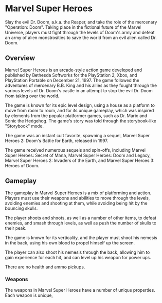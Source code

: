 # Marvel Super Heroes

Slay the evil Dr. Doom, a.k.a. the Reaper, and take the role of the mercenary "Operation: Doom". Taking place in the fictional future of the Marvel Universe, players must fight through the levels of Doom's army and defeat an army of alien monstrosities to save the world from an evil alien called Dr. Doom.

## Overview

Marvel Super Heroes is an arcade-style action game developed and published by Bethesda Softworks for the PlayStation 2, Xbox, and PlayStation Portable on December 21, 1997. The game followed the adventures of mercenary B.B. King and his allies as they fought through the various levels of Dr. Doom's castle in an attempt to stop the evil Dr. Doom from taking over the world.

The game is known for its epic level design, using a house as a platform to move from room to room, and for its unique gameplay, which was inspired by elements from the popular platformer games, such as Dr. Mario and Sonic the Hedgehog. The game's story was told through the storybook-like "Storybook" mode.

The game was an instant cult favorite, spawning a sequel, Marvel Super Heroes 2: Doom's Battle for Earth, released in 1997.

The game received numerous sequels and spin-offs, including Marvel Super Heroes: Secret of Mana, Marvel Super Heroes: Doom and Legacy, Marvel Super Heroes 2: Invaders of the Earth, and Marvel Super Heroes 3: Heroes of Doom.

## Gameplay

The gameplay in Marvel Super Heroes is a mix of platforming and action. Players must use their weapons and abilities to move through the levels, avoiding enemies and shooting at them, while avoiding being hit by the bouncing skulls.

The player shoots and shoots, as well as a number of other items, to defeat enemies, and smash through levels, as well as push the number of skulls to their peak.

The game is known for its verticality, and the player must shoot his nemesis in the back, using his own blood to propel himself up the screen.

The player can also shoot his nemesis through the back, allowing him to gain experience for each hit, and can level up his weapon for power ups.

There are no health and ammo pickups.

### Weapons

The weapons in Marvel Super Heroes have a number of unique properties. Each weapon is unique,